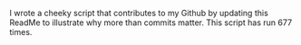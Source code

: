 I wrote a cheeky script that contributes to my Github by updating this ReadMe to illustrate why more than commits matter. This script has run 677 times.